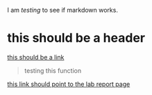 I am *testing* to see if markdown works.
# this should be a header
[this should be a link](https://github.com/benjaminesser/cse15l-lab-reports/edit/main/index.md)

> testing this function

[this link should point to the lab report page](https://benjaminesser.github.io/cse15l-lab-reports/lab-report-1-week-0.html)
